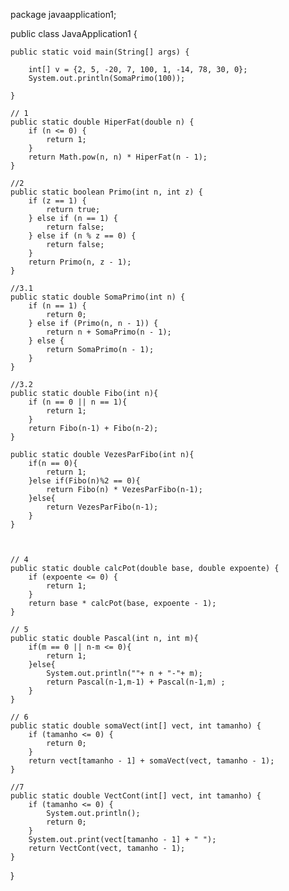 package javaapplication1;

public class JavaApplication1 {

    public static void main(String[] args) {

        int[] v = {2, 5, -20, 7, 100, 1, -14, 78, 30, 0};
        System.out.println(SomaPrimo(100));

    }

    // 1
    public static double HiperFat(double n) {
        if (n <= 0) {
            return 1;
        }
        return Math.pow(n, n) * HiperFat(n - 1);
    }

    //2
    public static boolean Primo(int n, int z) {
        if (z == 1) {
            return true;
        } else if (n == 1) {
            return false;
        } else if (n % z == 0) {
            return false;
        }
        return Primo(n, z - 1);
    }

    //3.1
    public static double SomaPrimo(int n) {
        if (n == 1) {
            return 0;
        } else if (Primo(n, n - 1)) {
            return n + SomaPrimo(n - 1);
        } else {
            return SomaPrimo(n - 1);
        }
    }

    //3.2
    public static double Fibo(int n){
        if (n == 0 || n == 1){
            return 1;
        }
        return Fibo(n-1) + Fibo(n-2);
    }

    public static double VezesParFibo(int n){
        if(n == 0){
            return 1;
        }else if(Fibo(n)%2 == 0){
            return Fibo(n) * VezesParFibo(n-1);
        }else{
            return VezesParFibo(n-1);
        }
    }
    
    
    
    // 4
    public static double calcPot(double base, double expoente) {
        if (expoente <= 0) {
            return 1;
        }
        return base * calcPot(base, expoente - 1);
    }

    // 5
    public static double Pascal(int n, int m){
        if(m == 0 || n-m <= 0){
            return 1;
        }else{
            System.out.println(""+ n + "-"+ m);
            return Pascal(n-1,m-1) + Pascal(n-1,m) ;
        }
    }
    
    // 6
    public static double somaVect(int[] vect, int tamanho) {
        if (tamanho <= 0) {
            return 0;
        }
        return vect[tamanho - 1] + somaVect(vect, tamanho - 1);
    }

    //7
    public static double VectCont(int[] vect, int tamanho) {
        if (tamanho <= 0) {
            System.out.println();
            return 0;
        }
        System.out.print(vect[tamanho - 1] + " ");
        return VectCont(vect, tamanho - 1);
    }

}
